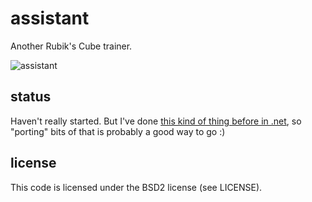 # assistant
Another Rubik's Cube trainer.

![assistant](https://cloud.githubusercontent.com/assets/3166056/15815048/9d6d7038-2bca-11e6-9a83-a60a0854e776.gif)

## status
Haven't really started. But I've done [this kind of thing before in .net](https://github.com/yupferris/FrostBlade), so "porting" bits of that is probably a good way to go :)


## license
This code is licensed under the BSD2 license (see LICENSE).
